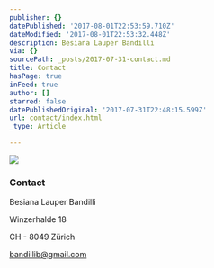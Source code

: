 ```yaml
---
publisher: {}
datePublished: '2017-08-01T22:53:59.710Z'
dateModified: '2017-08-01T22:53:32.448Z'
description: Besiana Lauper Bandilli
via: {}
sourcePath: _posts/2017-07-31-contact.md
title: Contact
hasPage: true
inFeed: true
author: []
starred: false
datePublishedOriginal: '2017-07-31T22:48:15.599Z'
url: contact/index.html
_type: Article

---
```

![](https://the-grid-user-content.s3-us-west-2.amazonaws.com/8bf817c2-39b7-43b0-9a7e-f492815510d5.jpg)

### **Contact**

Besiana Lauper Bandilli

Winzerhalde 18

CH - 8049 Zürich

bandillib@gmail.com